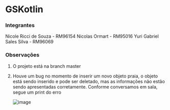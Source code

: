 # GSKotlin
### Integrantes 
Nicole Ricci de Souza - RM96154
Nicolas Ormart - RM95016
Yuri Gabriel Sales Silva - RM96069

### Observações
1. O projeto está na branch master
2. Houve um bug no momento de inserir um novo objeto praia, o objeto está sendo inserido e pode ser deletado, mas as informações não estão sendo apresentadas corretamente. Conforme conversamos em sala, segue um print do erro

   ![image](https://github.com/nicolericciS/GSKotlin/assets/121962590/43d9e230-8833-4bfa-a89e-d0216be20f8b)

